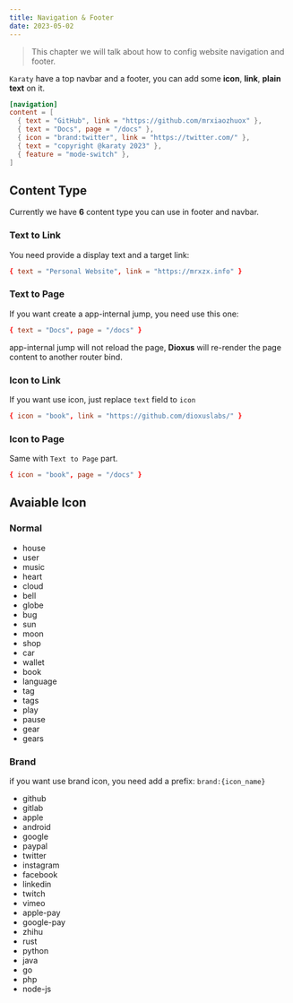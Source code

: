 ```yaml
---
title: Navigation & Footer
date: 2023-05-02
---
```


> This chapter we will talk about how to config website navigation and footer.

`Karaty` have a top navbar and a footer, you can add some **icon**, **link**, **plain text** on it.

```toml
[navigation]
content = [
  { text = "GitHub", link = "https://github.com/mrxiaozhuox" },
  { text = "Docs", page = "/docs" },
  { icon = "brand:twitter", link = "https://twitter.com/" },
  { text = "copyright @karaty 2023" },
  { feature = "mode-switch" },
]
```

## Content Type

Currently we have **6** content type you can use in footer and navbar.

### Text to Link

You need provide a display text and a target link:

```toml
{ text = "Personal Website", link = "https://mrxzx.info" }
```

### Text to Page

If you want create a app-internal jump, you need use this one:

```toml
{ text = "Docs", page = "/docs" }
```

app-internal jump will not reload the page, **Dioxus** will re-render the page content to another router bind.

### Icon to Link

If you want use icon, just replace `text` field to `icon`

```toml
{ icon = "book", link = "https://github.com/dioxuslabs/" }
```

### Icon to Page

Same with `Text to Page` part.

```toml
{ icon = "book", page = "/docs" }
```

## Avaiable Icon

### Normal

- house
- user
- music
- heart
- cloud
- bell
- globe
- bug
- sun
- moon
- shop
- car
- wallet
- book
- language
- tag
- tags
- play
- pause
- gear
- gears

### Brand

if you want use brand icon, you need add a prefix: `brand:{icon_name}`

- github
- gitlab
- apple
- android
- google
- paypal
- twitter
- instagram
- facebook
- linkedin
- twitch
- vimeo
- apple-pay
- google-pay
- zhihu
- rust
- python
- java
- go
- php
- node-js